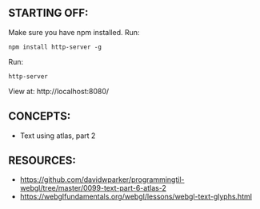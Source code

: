 ## STARTING OFF:

Make sure you have npm installed.
Run:
```
npm install http-server -g
```

Run:
```
http-server
```

View at: http://localhost:8080/

## CONCEPTS:

* Text using atlas, part 2

## RESOURCES:

* https://github.com/davidwparker/programmingtil-webgl/tree/master/0099-text-part-6-atlas-2
* https://webglfundamentals.org/webgl/lessons/webgl-text-glyphs.html
